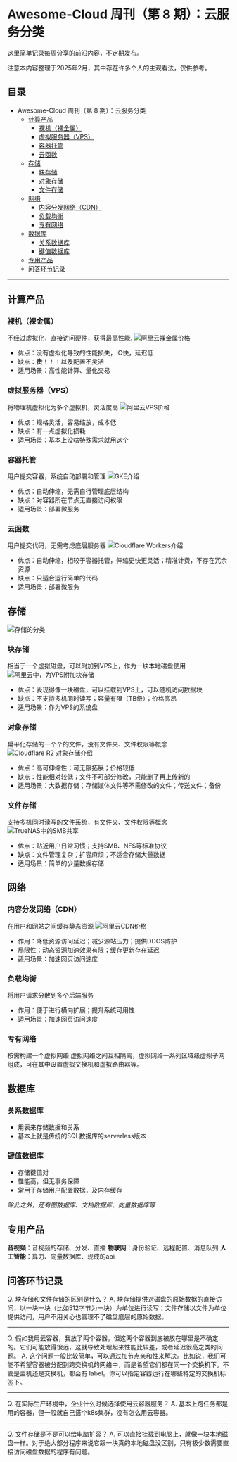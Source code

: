 # Awesome-Cloud 周刊（第 8 期）：云服务分类

这里简单记录每周分享的前沿内容，不定期发布。

注意本内容整理于2025年2月，其中存在许多个人的主观看法，仅供参考。

## 目录
- Awesome-Cloud 周刊（第 8 期）：云服务分类
  - [计算产品](#计算产品)
    * [裸机（裸金属）](#裸机裸金属)
    * [虚拟服务器（VPS）](#虚拟服务器VPS)
    * [容器托管](#容器托管)
    * [云函数](#云函数)
  - [存储](#存储)
    * [块存储](#块存储)
    * [对象存储](#对象存储)
    * [文件存储](#文件存储)
  - [网络](#网络)
    * [内容分发网络（CDN）](#内容分发网络CDN)
    * [负载均衡](#负载均衡)
    * [专有网络](#专有网络)
  - [数据库](#数据库)
    * [关系数据库](#关系数据库)
    * [键值数据库](#键值数据库)
  - [专用产品](#专用产品)
  - [问答环节记录](#问答环节记录)
---


## 计算产品

### 裸机（裸金属）
不经过虚拟化，直接访问硬件，获得最高性能.
![阿里云裸金属价格](../images/issue-8-1.png)
- 优点：没有虚拟化导致的性能损失，IO快，延迟低
- 缺点：**贵**！！！以及配置不灵活
- 适用场景：高性能计算、量化交易

### 虚拟服务器（VPS）
将物理机虚拟化为多个虚拟机，灵活度高
![阿里云VPS价格](../images/issue-8-2.png)
- 优点：规格灵活，容易缩放，成本低
- 缺点：有一点虚拟化损耗
- 适用场景：基本上没啥特殊需求就用这个

### 容器托管
用户提交容器，系统自动部署和管理
![GKE介绍](../images/issue-8-3.png)
- 优点：自动伸缩，无需自行管理底层结构
- 缺点：对容器所在节点无直接访问权限
- 适用场景：部署微服务

### 云函数
用户提交代码，无需考虑底层服务器
![Cloudflare Workers介绍](../images/issue-8-4.png)
- 优点：自动伸缩，相较于容器托管，伸缩更快更灵活；精准计费，不存在冗余资源
- 缺点：只适合运行简单的代码
- 适用场景：部署微服务


## 存储

![存储的分类](../images/issue-8-5.png)

### 块存储
相当于一个虚拟磁盘，可以附加到VPS上，作为一块本地磁盘使用
![阿里云中，为VPS附加块存储](../images/issue-8-6.png)
- 优点：表现得像一块磁盘，可以挂载到VPS上，可以随机访问数据块
- 缺点：不支持多机同时读写；容量有限（TB级）；价格高昂
- 适用场景：作为VPS的系统盘

### 对象存储
扁平化存储的一个个的文件，没有文件夹、文件权限等概念
![Cloudflare R2 对象存储介绍](../images/issue-8-7.png)
- 优点：高可伸缩性；可无限拓展；价格较低
- 缺点：性能相对较低；文件不可部分修改，只能删了再上传新的
- 适用场景：大数据存储；存储媒体文件等不需修改的文件；传送文件；备份

### 文件存储
支持多机同时读写的文件系统，有文件夹、文件权限等概念
![TrueNAS中的SMB共享](../images/issue-8-8.png)
- 优点：贴近用户日常习惯；支持SMB、NFS等标准协议
- 缺点：文件管理复杂；扩容麻烦；不适合存储大量数据
- 适用场景：简单的少量数据存储


## 网络

### 内容分发网络（CDN）
在用户和网站之间缓存静态资源
![阿里云CDN价格](../images/issue-8-9.png)
- 作用：降低资源访问延迟；减少源站压力；提供DDOS防护
- 局限性：动态资源加速效果有限；缓存更新存在延迟
- 适用场景：加速网页访问速度

### 负载均衡
将用户请求分散到多个后端服务
- 作用：便于进行横向扩展；提升系统可用性
- 适用场景：加速网页访问速度

### 专有网络
按需构建一个虚拟网络
虚拟网络之间互相隔离，虚拟网络一系列区域级虚拟子网组成，可在其中设置虚拟交换机和虚拟路由器等。


## 数据库

### 关系数据库
- 用表来存储数据和关系
- 基本上就是传统的SQL数据库的serverless版本

### 键值数据库
- 存储键值对
- 性能高，但无事务保障
- 常用于存储用户配置数据，及内存缓存

_除此之外，还有图数据库、文档数据库、向量数据库等_


## 专用产品

**音视频**：音视频的存储、分发、直播
**物联网**：身份验证、远程配置、消息队列
**人工智能**：算力、向量数据库、现成的api


## 问答环节记录

Q. 块存储和文件存储的区别是什么？
A. 块存储提供对磁盘的原始数据的直接访问，以一块一块（比如512字节为一块）为单位进行读写；文件存储以文件为单位提供访问，用户不用关心也管理不了磁盘底层的原始数据。

---

Q. 假如我用云容器，我放了两个容器，但这两个容器到底被放在哪里是不确定的。它们可能放得很远，这就导致处理起来性能比较差，或者延迟很高之类的问题。
A. 这个问题一般比较简单，可以通过加节点亲和性来解决。比如说，我们可能不希望容器被分配到跨交换机的网络中，而是希望它们都在同一个交换机下。不管是主机还是交换机，都会有 label。你可以指定容器运行在哪些特定的交换机标签下。

---

Q. 在实际生产环境中，企业什么时候选择使用云容器服务？
A. 基本上跑任务都是用的容器，但一般就自己搭个k8s集群，没有怎么用云容器。

---

Q. 文件存储是不是可以给电脑扩容？
A. 可以直接挂载到电脑上，就像一块本地磁盘一样。对于绝大部分程序来说它跟一块真的本地磁盘没区别，只有极少数需要直接访问磁盘数据的程序有问题。

